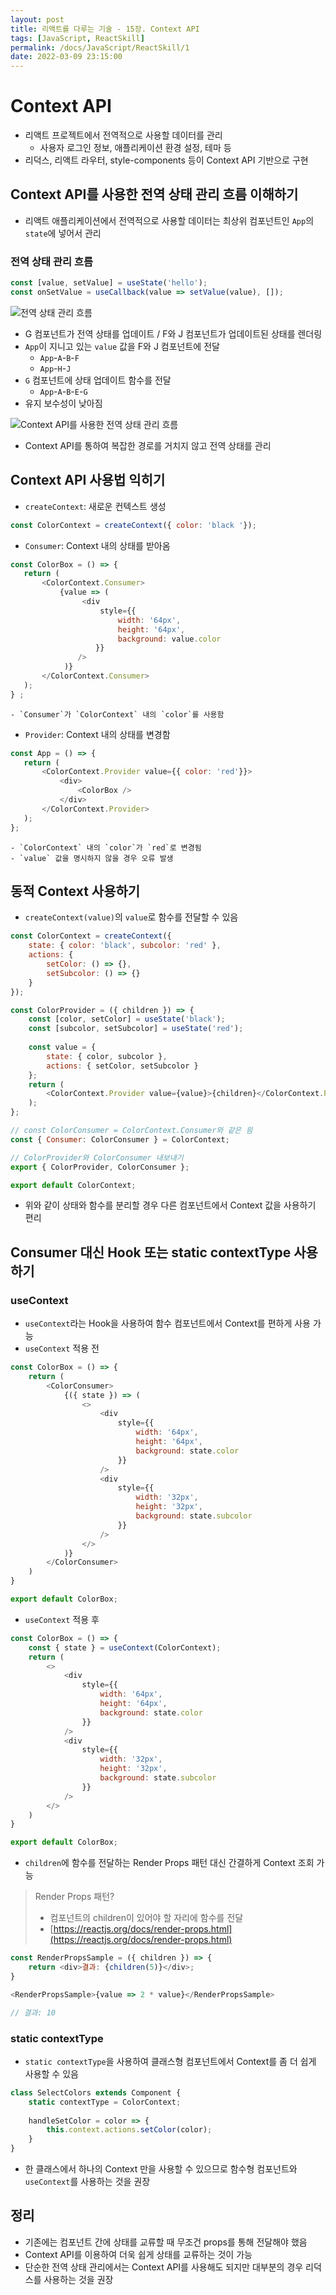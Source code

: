 ```yaml
---
layout: post
title: 리액트를 다루는 기술 - 15장. Context API
tags: [JavaScript, ReactSkill]
permalink: /docs/JavaScript/ReactSkill/1
date: 2022-03-09 23:15:00
---
```

# Context API
- 리액트 프로젝트에서 전역적으로 사용할 데이터를 관리
    - 사용자 로그인 정보, 애플리케이션 환경 설정, 테마 등
- 리덕스, 리액트 라우터, style-components 등이 Context API 기반으로 구현

## Context API를 사용한 전역 상태 관리 흐름 이해하기

- 리액트 애플리케이션에서 전역적으로 사용할 데이터는 최상위 컴포넌트인 `App`의 `state`에 넣어서 관리

### 전역 상태 관리 흐름

```javascript
const [value, setValue] = useState('hello');
const onSetValue = useCallback(value => setValue(value), []);
```

![전역 상태 관리 흐름](https://i.imgur.com/tmOeRAT.png)

- G 컴포넌트가 전역 상태를 업데이트 / F와 J 컴포넌트가 업데이트된 상태를 렌더링
- `App`이 지니고 있는 `value` 값을 F와 J 컴포넌트에 전달
    - `App`-`A`-`B`-`F`
    - `App`-`H`-`J`
- `G` 컴포넌트에 상태 업데이트 함수를 전달
    - `App`-`A`-`B`-`E`-`G`
- 유지 보수성이 낮아짐

![Context API를 사용한 전역 상태 관리 흐름](https://i.imgur.com/iyNKCIz.png)

- Context API를 통하여 복잡한 경로를 거치지 않고 전역 상태를 관리

## Context API 사용법 익히기

- `createContext`: 새로운 컨텍스트 생성
```javascript
const ColorContext = createContext({ color: 'black '});
```

- `Consumer`: Context 내의 상태를 받아옴
 ```javascript
const ColorBox = () => {
    return (
        <ColorContext.Consumer>
            {value => (
                 <div
                     style={{
                         width: '64px',
                         height: '64px',
                         background: value.color
                    }}
                />
             )}
        </ColorContext.Consumer>
    );
} ;
```
    - `Consumer`가 `ColorContext` 내의 `color`를 사용함

- `Provider`: Context 내의 상태를 변경함
 ```javascript
const App = () => {
    return (
        <ColorContext.Provider value={{ color: 'red'}}>
            <div>
                <ColorBox />
            </div>
        </ColorContext.Provider>
    );
};
```
    - `ColorContext` 내의 `color`가 `red`로 변경됨
    - `value` 값을 명시하지 않을 경우 오류 발생

## 동적 Context 사용하기
- `createContext(value)`의 `value`로 함수를 전달할 수 있음
```javascript
const ColorContext = createContext({
    state: { color: 'black', subcolor: 'red' },
    actions: {
        setColor: () => {},
        setSubcolor: () => {}
    }
});

const ColorProvider = ({ children }) => {
    const [color, setColor] = useState('black');
    const [subcolor, setSubcolor] = useState('red');
    
    const value = {
        state: { color, subcolor },
        actions: { setColor, setSubcolor }
    };
    return (
        <ColorContext.Provider value={value}>{children}</ColorContext.Provider>
    );
};

// const ColorConsumer = ColorContext.Consumer와 같은 읨
const { Consumer: ColorConsumer } = ColorContext;

// ColorProvider와 ColorConsumer 내보내기
export { ColorProvider, ColorConsumer };

export default ColorContext;
```
- 위와 같이 상태와 함수를 분리할 경우 다른 컴포넌트에서 Context 값을 사용하기 편리

## Consumer 대신 Hook 또는 static contextType 사용하기

### useContext
- `useContext`라는 Hook을 사용하여 함수 컴포넌트에서 Context를 편하게 사용 가능
- `useContext` 적용 전
```javascript
const ColorBox = () => {
    return (
        <ColorConsumer>
            {({ state }) => (
                <>
                    <div
                        style={{
                            width: '64px',
                            height: '64px',
                            background: state.color
                        }}
                    />
                    <div
                        style={{
                            width: '32px',
                            height: '32px',
                            background: state.subcolor
                        }}
                    />
                </>
            )}
        </ColorConsumer>
    )
}

export default ColorBox;
```

- `useContext` 적용 후
```javascript
const ColorBox = () => {
    const { state } = useContext(ColorContext);
    return (
        <>
            <div
                style={{
                    width: '64px',
                    height: '64px',
                    background: state.color
                }}
            />
            <div
                style={{
                    width: '32px',
                    height: '32px',
                    background: state.subcolor
                }}
            />
        </>
    )
}

export default ColorBox;
```
- `children`에 함수를 전달하는 Render Props 패턴 대신 간결하게 Context 조회 가능

> Render Props 패턴? 
> - 컴포넌트의 children이 있어야 할 자리에 함수를 전달
> - [https://reactjs.org/docs/render-props.html](https://reactjs.org/docs/render-props.html)
```javascript
const RenderPropsSample = ({ children }) => {
    return <div>결과: {children(5)}</div>;
}

<RenderPropsSample>{value => 2 * value}</RenderPropsSample>

// 결과: 10
```

### static contextType
- `static contextType`을 사용하여 클래스형 컴포넌트에서 Context를 좀 더 쉽게 사용할 수 있음
```javascript
class SelectColors extends Component {
    static contextType = ColorContext;
    
    handleSetColor = color => {
        this.context.actions.setColor(color);
    }
}
```
- 한 클래스에서 하나의 Context 만을 사용할 수 있으므로 함수형 컴포넌트와 `useContext`를 사용하는 것을 권장

## 정리
- 기존에는 컴포넌트 간에 상태를 교류할 때 무조건 props를 통해 전달해야 했음
- Context API를 이용하여 더욱 쉽게 상태를 교류하는 것이 가능
- 단순한 전역 상태 관리에서는 Context API를 사용해도 되지만 대부분의 경우 리덕스를 사용하는 것을 권장